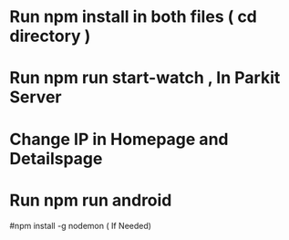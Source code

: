 # Run npm install in both files ( cd directory )
# Run npm run start-watch , In Parkit Server
# Change IP in Homepage and Detailspage 
# Run npm run android 

#npm install -g nodemon ( If Needed)
